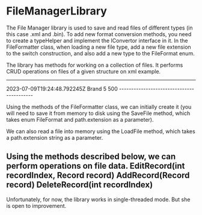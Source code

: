 # FileManagerLibrary

The File Manager library is used to save and read files of different types (in this case .xml and .bin).
To add new format conversion methods, you need to create a typeHelper and implement the IConvertor interface in it.
In the FileFormatter class, when loading a new file type, add a new file extension to the switch construction, and also add a new type to the FileFormat enum.

The library has methods for working on a collection of files. It performs CRUD operations on files of a given structure on xml example.

------------------------------------------
<?xml version="1.0" encoding="utf-8"?>
<Document xmlns:xsi="http://www.w3.org/2001/XMLSchema-instance" xmlns:xsd="http://www.w3.org/2001/XMLSchema">
  <Cars>
    <Car>
      <Date>2023-07-09T19:24:48.792245Z</Date>
      <BrandName>Brand 5</BrandName>
      <Price>500</Price>
    </Car>
  </Cars>
</Document>
------------------------------------------

Using the methods of the FileFormatter class, we can initially create it (you will need to save it from memory to disk using the SaveFile method, which takes enum FileFormat and path.extension as a parameter).

We can also read a file into memory using the LoadFile method, which takes a path.extension string as a parameter.

Using the methods described below, we can perform operations on file data.
EditRecord(int recordIndex, Record record)
AddRecord(Record record)
DeleteRecord(int recordIndex)
------------------------------------------
Unfortunately, for now, the library works in single-threaded mode.
But she is open to improvement.
